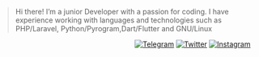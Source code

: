 
> Hi there! I’m a junior Developer with a passion for coding. I have experience working with languages and technologies such as PHP/Laravel, Python/Pyrogram,Dart/Flutter and GNU/Linux


<p align="end">
   <a aria-label="Telegram" href="https://t.me/imahdiahz"><img alt="Telegram" src="https://persian-badge.vercel.app/api/badge/تلگرام-پیام دهید-0088CC?logo=telegram"></a>
   <a aria-label="Twitter" href="https://twitter.com/imahdiahz"><img alt="Twitter" src="https://persian-badge.vercel.app/api/twitter/follow/imahdiahz?label=توییتر&logo=twitter&color=00ACEE"></a>
   <a aria-label="Instagram" href="https://www.instagram.com/imahdiahz"><img alt="Instagram" src="https://persian-badge.vercel.app/api/badge/اینستاگرام-فالو کنید-E4405F?logo=instagram"></a>
</p>
  

